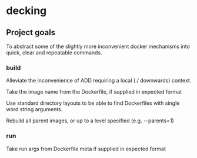 # decking

## Project goals

To abstract some of the slightly more inconvenient docker mechanisms
into quick, clear and repeatable commands.

### build

Alleviate the inconvenience of ADD requiring a local (./ downwards)
context.

Take the image name from the Dockerfile, if supplied in expected format

Use standard directory layouts to be able to find Dockerfiles with
single word string arguments.

Rebuild all parent images, or up to a level specified (e.g. --parents=1)

### run

Take run args from Dockerfile meta if supplied in expected format
